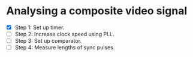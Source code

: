 # Analysing a composite video signal
- [x] Step 1: Set up timer.
- [ ] Step 2: Increase clock speed using PLL.
- [ ] Step 3: Set up comparator.
- [ ] Step 4: Measure lengths of sync pulses.
